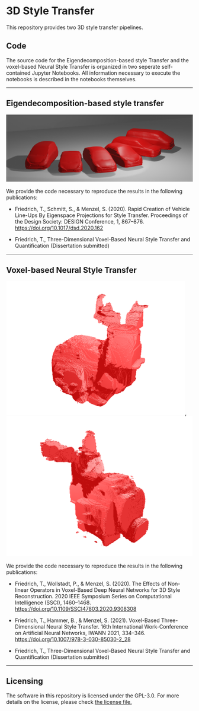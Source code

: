 # 3D Style Transfer

This repository provides two 3D style transfer pipelines.




## Code
The source code for the Eigendecomposition-based style Transfer and the voxel-based Neural Style Transfer is organized in two seperate self-contained Jupyter Notebooks.
All information necessary to execute the notebooks is described in the notebooks themselves.

---
## Eigendecomposition-based style transfer
![portfolio](./doc/EDportfolio.png)

We provide the code necessary to reproduce the results in the following publications:

- Friedrich, T., Schmitt, S., & Menzel, S. (2020). Rapid Creation of Vehicle Line-Ups By Eigenspace Projections for Style Transfer. Proceedings of the Design Society: DESIGN Conference, 1, 867–876. https://doi.org/10.1017/dsd.2020.162

- Friedrich, T., Three-Dimensional Voxel-Based Neural Style Transfer and Quantification (Dissertation submitted)

---
## Voxel-based Neural Style Transfer
![portfolio](./doc/VBST2.png), ![portfolio](./doc/VBST1.png)

We provide the code necessary to reproduce the results in the following publications:

- Friedrich, T., Wollstadt, P., & Menzel, S. (2020). The Effects of Non-linear Operators in Voxel-Based Deep Neural Networks for 3D Style Reconstruction. 2020 IEEE Symposium Series on Computational Intelligence (SSCI), 1460–1468. https://doi.org/10.1109/SSCI47803.2020.9308308

- Friedrich, T., Hammer, B., & Menzel, S. (2021). Voxel-Based Three-Dimensional Neural Style Transfer. 16th International Work-Conference on Artificial Neural Networks, IWANN 2021, 334–346. https://doi.org/10.1007/978-3-030-85030-2_28

- Friedrich, T., Three-Dimensional Voxel-Based Neural Style Transfer and Quantification (Dissertation submitted)


---
## Licensing
The software in this repository is licensed under the GPL-3.0. For more details on the license, please check [the license file.](LICENSE)
